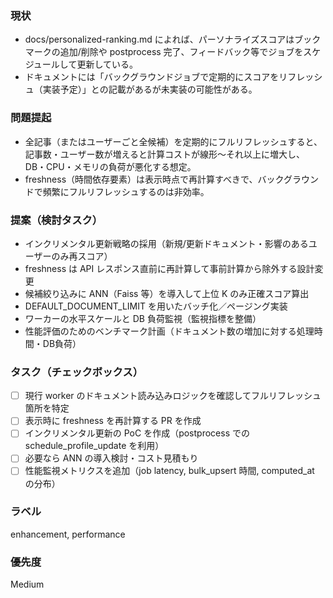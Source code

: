 ### 現状
- docs/personalized-ranking.md によれば、パーソナライズスコアはブックマークの追加/削除や postprocess 完了、フィードバック等でジョブをスケジュールして更新している。
- ドキュメントには「バックグラウンドジョブで定期的にスコアをリフレッシュ（実装予定）」との記載があるが未実装の可能性がある。

### 問題提起
- 全記事（またはユーザーごと全候補）を定期的にフルリフレッシュすると、記事数・ユーザー数が増えると計算コストが線形〜それ以上に増大し、DB・CPU・メモリの負荷が悪化する想定。
- freshness（時間依存要素）は表示時点で再計算すべきで、バックグラウンドで頻繁にフルリフレッシュするのは非効率。

### 提案（検討タスク）
- インクリメンタル更新戦略の採用（新規/更新ドキュメント・影響のあるユーザーのみ再スコア）
- freshness は API レスポンス直前に再計算して事前計算から除外する設計変更
- 候補絞り込みに ANN（Faiss 等）を導入して上位 K のみ正確スコア算出
- DEFAULT_DOCUMENT_LIMIT を用いたバッチ化／ページング実装
- ワーカーの水平スケールと DB 負荷監視（監視指標を整備）
- 性能評価のためのベンチマーク計画（ドキュメント数の増加に対する処理時間・DB負荷）

### タスク（チェックボックス）
- [ ] 現行 worker のドキュメント読み込みロジックを確認してフルリフレッシュ箇所を特定
- [ ] 表示時に freshness を再計算する PR を作成
- [ ] インクリメンタル更新の PoC を作成（postprocess での schedule_profile_update を利用）
- [ ] 必要なら ANN の導入検討・コスト見積もり
- [ ] 性能監視メトリクスを追加（job latency, bulk_upsert 時間, computed_at の分布）

### ラベル
enhancement, performance

### 優先度
Medium